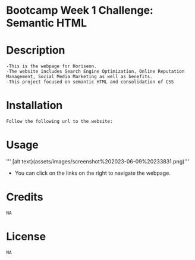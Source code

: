 # Bootcamp Week 1 Challenge: Semantic HTML

# Description
    -This is the webpage for Horiseon.
    -The website includes Search Engine Optimization, Online Reputation Management, Social Media Marketing as well as benefits.  
    -This project focused on semantic HTML and consolidation of CSS

# Installation 
    Follow the following url to the website: 

# Usage
'''
[alt text}(assets/images/screenshot%202023-06-09%20233831.png)'''
- You can click on the links on the right to navigate the webpage.

# Credits
    NA

# License
    NA